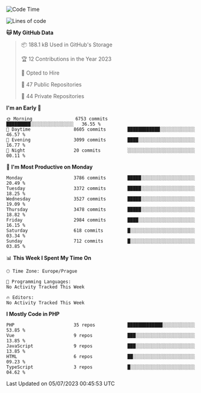 <!--START_SECTION:waka-->
![Code Time](http://img.shields.io/badge/Code%20Time-1%2C583%20hrs%2058%20mins-blue)

![Lines of code](https://img.shields.io/badge/From%20Hello%20World%20I%27ve%20Written-6.0%20million%20lines%20of%20code-blue)

**🐱 My GitHub Data** 

> 📦 188.1 kB Used in GitHub's Storage 
 > 
> 🏆 12 Contributions in the Year 2023
 > 
> 💼 Opted to Hire
 > 
> 📜 47 Public Repositories 
 > 
> 🔑 44 Private Repositories 
 > 
**I'm an Early 🐤** 

```text
🌞 Morning                6753 commits        █████████░░░░░░░░░░░░░░░░   36.55 % 
🌆 Daytime                8605 commits        ████████████░░░░░░░░░░░░░   46.57 % 
🌃 Evening                3099 commits        ████░░░░░░░░░░░░░░░░░░░░░   16.77 % 
🌙 Night                  20 commits          ░░░░░░░░░░░░░░░░░░░░░░░░░   00.11 % 
```
📅 **I'm Most Productive on Monday** 

```text
Monday                   3786 commits        █████░░░░░░░░░░░░░░░░░░░░   20.49 % 
Tuesday                  3372 commits        █████░░░░░░░░░░░░░░░░░░░░   18.25 % 
Wednesday                3527 commits        █████░░░░░░░░░░░░░░░░░░░░   19.09 % 
Thursday                 3478 commits        █████░░░░░░░░░░░░░░░░░░░░   18.82 % 
Friday                   2984 commits        ████░░░░░░░░░░░░░░░░░░░░░   16.15 % 
Saturday                 618 commits         █░░░░░░░░░░░░░░░░░░░░░░░░   03.34 % 
Sunday                   712 commits         █░░░░░░░░░░░░░░░░░░░░░░░░   03.85 % 
```


📊 **This Week I Spent My Time On** 

```text
🕑︎ Time Zone: Europe/Prague

💬 Programming Languages: 
No Activity Tracked This Week

🔥 Editors: 
No Activity Tracked This Week
```

**I Mostly Code in PHP** 

```text
PHP                      35 repos            █████████████░░░░░░░░░░░░   53.85 % 
Vue                      9 repos             ███░░░░░░░░░░░░░░░░░░░░░░   13.85 % 
JavaScript               9 repos             ███░░░░░░░░░░░░░░░░░░░░░░   13.85 % 
HTML                     6 repos             ██░░░░░░░░░░░░░░░░░░░░░░░   09.23 % 
TypeScript               3 repos             █░░░░░░░░░░░░░░░░░░░░░░░░   04.62 % 
```




 Last Updated on 05/07/2023 00:45:53 UTC
<!--END_SECTION:waka-->
<!--
**AlexKratky/AlexKratky** is a ✨ _special_ ✨ repository because its `README.md` (this file) appears on your GitHub profile.

Here are some ideas to get you started:

- 🔭 I’m currently working on ...
- 🌱 I’m currently learning ...
- 👯 I’m looking to collaborate on ...
- 🤔 I’m looking for help with ...
- 💬 Ask me about ...
- 📫 How to reach me: ...
- 😄 Pronouns: ...
- ⚡ Fun fact: ...
-->
